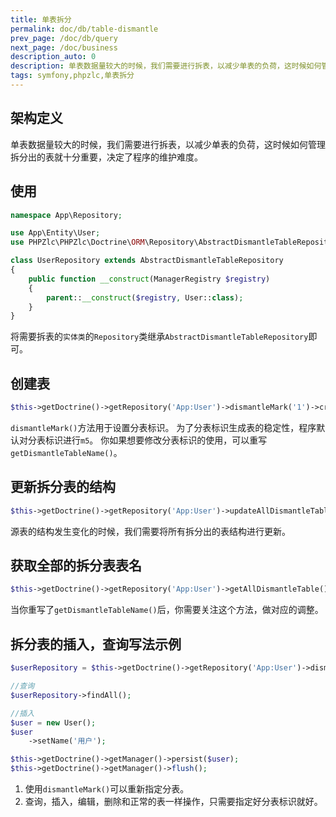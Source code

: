 ```yaml
---
title: 单表拆分
permalink: doc/db/table-dismantle
prev_page: /doc/db/query
next_page: /doc/business
description_auto: 0
description: 单表数据量较大的时候，我们需要进行拆表，以减少单表的负荷，这时候如何管理拆分出的表就十分重要，决定了程序的维护难度。
tags: symfony,phpzlc,单表拆分
---
```


## 架构定义

单表数据量较大的时候，我们需要进行拆表，以减少单表的负荷，这时候如何管理拆分出的表就十分重要，决定了程序的维护难度。

## 使用

```php
namespace App\Repository;

use App\Entity\User;
use PHPZlc\PHPZlc\Doctrine\ORM\Repository\AbstractDismantleTableRepository;

class UserRepository extends AbstractDismantleTableRepository
{
    public function __construct(ManagerRegistry $registry)
    {
        parent::__construct($registry, User::class);
    }
}

```

将需要拆表的`实体类`的`Repository`类继承`AbstractDismantleTableRepository`即可。


## 创建表

```php
$this->getDoctrine()->getRepository('App:User')->dismantleMark('1')->createDismantleTable();
```

`dismantleMark()`方法用于设置分表标识。 为了分表标识生成表的稳定性，程序默认对分表标识进行`m5`。 你如果想要修改分表标识的使用，可以重写`getDismantleTableName()`。


## 更新拆分表的结构

```php
$this->getDoctrine()->getRepository('App:User')->updateAllDismantleTable();
```

源表的结构发生变化的时候，我们需要将所有拆分出的表结构进行更新。

## 获取全部的拆分表表名

```php
$this->getDoctrine()->getRepository('App:User')->getAllDismantleTable();
```

当你重写了`getDismantleTableName()`后，你需要关注这个方法，做对应的调整。

## 拆分表的插入，查询写法示例

```php
$userRepository = $this->getDoctrine()->getRepository('App:User')->dismantleMark('1');

//查询
$userRepository->findAll();

//插入
$user = new User();
$user
    ->setName('用户');

$this->getDoctrine()->getManager()->persist($user);
$this->getDoctrine()->getManager()->flush();
```

1. 使用`dismantleMark()`可以重新指定分表。
2. 查询，插入，编辑，删除和正常的表一样操作，只需要指定好分表标识就好。


